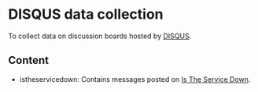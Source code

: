 # DISQUS data collection

To collect data on discussion boards hosted by [DISQUS](https://disqus.com/).

## Content

- istheservicedown: Contains messages posted on [Is The Service Down](https://istheservicedown.com/).

